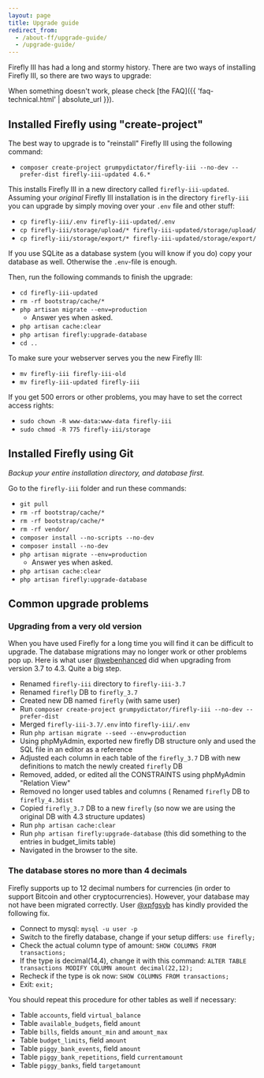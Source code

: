 ```yaml
---
layout: page
title: Upgrade guide
redirect_from:
  - /about-ff/upgrade-guide/
  - /upgrade-guide/
---
```


Firefly III has had a long and stormy history. There are two ways of installing Firefly III, so there are two ways to upgrade:

When something doesn't work, please check [the FAQ]({{ 'faq-technical.html' | absolute_url }}).

## Installed Firefly using "create-project"

The best way to upgrade is to "reinstall" Firefly III using the following command:

* `composer create-project grumpydictator/firefly-iii --no-dev --prefer-dist firefly-iii-updated 4.6.*`

This installs Firefly III in a new directory called `firefly-iii-updated`. Assuming your _original_ Firefly III installation is in the directory `firefly-iii` you can upgrade by simply moving over your `.env` file and other stuff:

* `cp firefly-iii/.env firefly-iii-updated/.env`
* `cp firefly-iii/storage/upload/* firefly-iii-updated/storage/upload/`
* `cp firefly-iii/storage/export/* firefly-iii-updated/storage/export/`

If you use SQLite as a database system (you will know if you do) copy your database as well. Otherwise the `.env`-file is enough.

Then, run the following commands to finish the upgrade:

* `cd firefly-iii-updated`
* `rm -rf bootstrap/cache/*`
* `php artisan migrate --env=production`
  * Answer yes when asked.
* `php artisan cache:clear`
* `php artisan firefly:upgrade-database`
* `cd ..`

To make sure your webserver serves you the new Firefly III:

* `mv firefly-iii firefly-iii-old`
* `mv firefly-iii-updated firefly-iii`

If you get 500 errors or other problems, you may have to set the correct access rights:

* `sudo chown -R www-data:www-data firefly-iii`
* `sudo chmod -R 775 firefly-iii/storage`

## Installed Firefly using Git

_Backup your entire installation directory, and database first._

Go to the `firefly-iii` folder and run these commands:

* `git pull`
* `rm -rf bootstrap/cache/*`
* `rm -rf bootstrap/cache/*`
* `rm -rf vendor/`
* `composer install --no-scripts --no-dev`
* `composer install --no-dev`
* `php artisan migrate --env=production`
  * Answer yes when asked.
* `php artisan cache:clear`
* `php artisan firefly:upgrade-database`

## Common upgrade problems

### Upgrading from a very old version

When you have used Firefly for a long time you will find it can be difficult to upgrade. The database migrations may no longer work or other problems pop up. Here is what user [@webenhanced](https://github.com/webenhanced) did when upgrading from version 3.7 to 4.3. Quite a big step.

* Renamed `firefly-iii` directory to `firefly-iii-3.7`
* Renamed `firefly` DB to `firefly_3.7`
* Created new DB named `firefly` (with same user)
* Run `composer create-project grumpydictator/firefly-iii --no-dev --prefer-dist`
* Merged `firefly-iii-3.7/.env` into `firefly-iii/.env`
* Run `php artisan migrate --seed --env=production`
* Using phpMyAdmin, exported new firefly DB structure only and used the SQL file in an editor as a reference
* Adjusted each column in each table of the `firefly_3.7` DB with new definitions to match the newly created `firefly` DB
* Removed, added, or edited all the CONSTRAINTS using phpMyAdmin "Relation View"
* Removed no longer used tables and columns
( Renamed `firefly` DB to `firefly_4.3dist`
* Copied `firefly_3.7` DB to a new `firefly` (so now we are using the original DB with 4.3 structure updates)
* Run `php artisan cache:clear`
* Run `php artisan firefly:upgrade-database` (this did something to the entries in budget_limits table)
* Navigated in the browser to the site.

### The database stores no more than 4 decimals

Firefly supports up to 12 decimal numbers for currencies (in order to support Bitcoin and other cryptocurrencies). However, your database may not have been migrated correctly. User [@xpfgsyb](https://github.com/xpfgsyb) has kindly provided the following fix.

* Connect to mysql: `mysql -u user -p`
* Switch to the firefly database, change if your setup differs: `use firefly;`
* Check the actual column type of amount: `SHOW COLUMNS FROM transactions;`
* If the type is decimal(14,4), change it with this command: `ALTER TABLE transactions MODIFY COLUMN amount decimal(22,12);`
* Recheck if the type is ok now: `SHOW COLUMNS FROM transactions;`
* Exit: `exit;`

You should repeat this procedure for other tables as well if necessary:

* Table `accounts`, field `virtual_balance`
* Table `available_budgets`, field `amount`
* Table `bills`, fields `amount_min` and `amount_max`
* Table `budget_limits`, field `amount`
* Table `piggy_bank_events`, field `amount`
* Table `piggy_bank_repetitions`, field `currentamount`
* Table `piggy_banks`, field `targetamount`
